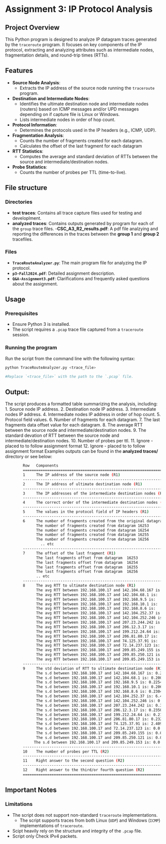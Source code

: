 # Assignment 3: IP Protocol Analysis

## Project Overview
This Python program is designed to analyze IP datagram traces generated by the `traceroute` program. It focuses on key components of the IP protocol, extracting and analyzing attributes such as intermediate nodes, fragmentation details, and round-trip times (RTTs).

## Features
- **Source Node Analysis**:
	- Extracts the IP address of the source node running the `traceroute` program.
- **Destination and Intermediate Nodes**:
	- Identifies the ultimate destination node and intermediate nodes (routers) based on ICMP messages and/or UPD messages depending on if capture file is Linux or Windows.
	- Lists intermediate nodes in order of hop count.
- **Protocol Information**:
	- Determines the protocols used in the IP headers (e.g., ICMP, UDP).
- **Fragmentation Analysis**:
	- Counts the number of fragments created for each datagram.
	- Calculates the offset of the last fragment for each datagram
- **RTT Statistics**:
	- Computes the average and standard deviation of RTTs between the source and intermediate/destination nodes.
- **Probe Statistics**:
	- Counts the number of probes per TTL (time-to-live).

## File structure
### Directories
- **test traces**: Contains all trace capture files used for testing and developlment.
- **analyzed traces**: Contains outputs generated by program for each of the `group` trace files.
	-**CSC_A3_R2_results.pdf**: A pdf file analzying and reporting the differences in the traces between the **group 1** and **group 2** tracefiles.

### Files 
- **`TraceRouteAnalyzer.py`**: The main program file for analyzing the IP protocol.
- **`p3-Fall2024.pdf`**: Detailed assignment description.
- **`Q&A-Assignment3.pdf`**: Clarifications and frequently asked questions about the assignment.

## Usage
### Prerequisites
- Ensure Python 3 is installed.
- The script requires a `.pcap` trace file captured from a `traceroute` session.

### Running the program
Run the script from the command line with the following syntax:
```bash
python TraceRouteAnalyzer.py <trace_file>

#Replace `<trace_file>` with the path to the `.pcap` file.
```
## Output:
The script produces a formatted table summarizing the analysis, including:
   	1. Source node IP address.
   	2. Destination node IP address.
   	3. Intermediate nodes IP address.
	4. Intermediate nodes IP address in order of hop count.
   	5. Protocol field values.
   	6. Number of fragments for each datagram.
   	7. The last fragments data offset value for each datagram.
	8. The average RTT between the source node and intermediate/destination nodes.
	9. The standard devation of RTT between the source node and intermediate/destination nodes.
	10. Number of probes per ttl.
	11. Ignore - placed to to follow assignment format
	12. Ignore - placed to to follow assignment format
Examples outputs can be found in the **analyzed traces/** directory or see below:
```bash
		Row   Components                                                   Details
		==========================================================================================
		1     The IP address of the source node (R1)                       192.168.100.17
		------------------------------------------------------------------------------------------
		2     The IP address of ultimate destination node (R1)             8.8.8.8
		------------------------------------------------------------------------------------------
		3     The IP addresses of the intermediate destination nodes (R1)  142.104.68.167, 142.104.68.1, 192.168.9.5, 192.168.10.1, 192.168.8.6, 142.104.252.37, 142.104.252.246, 207.23.244.242, 206.12.3.17, 199.212.24.64, 206.81.80.17, 74.125.37.91, 72.14.237.123, 209.85.249.155, 209.85.250.121, 209.85.249.153
		------------------------------------------------------------------------------------------
		4     The correct order of the intermediate destination nodes (R1) 142.104.68.167, 142.104.68.1, 192.168.9.5, 192.168.10.1, 192.168.8.6, 142.104.252.37, 142.104.252.246, 207.23.244.242, 206.12.3.17, 199.212.24.64, 206.81.80.17, 74.125.37.91, 72.14.237.123, 209.85.249.155, 209.85.250.121, 209.85.249.153
		------------------------------------------------------------------------------------------
		5     The values in the protocol field of IP headers (R1)          1: ICMP, 17: UDP
		------------------------------------------------------------------------------------------
		6     The number of fragments created from the original datagram (R1) 0
		      The number of fragments created from datagram 16253             0
		      The number of fragments created from datagram 16254             0
		      The number of fragments created from datagram 16255             0
 		      The number of fragments created from datagram 16256             0
    			.. etc
		------------------------------------------------------------------------------------------
		7     The offset of the last fragment (R1)                         0
 		      The last fragments offset from datagram  16253               0
 		      The last fragments offset from datagram  16254               0
 		      The last fragments offset from datagram  16255               0
 		      The last fragments offset from datagram  16256               0
 		      .. etc
		------------------------------------------------------------------------------------------
		8     The avg RTT to ultimate destination node (R1)                19.979923 ms
		      The avg RTT between 192.168.100.17 and 142.104.68.167 is:   11.366667 ms
		      The avg RTT between 192.168.100.17 and 142.104.68.1 is:   16.850667 ms
		      The avg RTT between 192.168.100.17 and 192.168.9.5 is:   16.008667 ms
		      The avg RTT between 192.168.100.17 and 192.168.10.1 is:   17.562 ms
		      The avg RTT between 192.168.100.17 and 192.168.8.6 is:   18.361 ms
		      The avg RTT between 192.168.100.17 and 142.104.252.37 is:   11.861333 ms
		      The avg RTT between 192.168.100.17 and 142.104.252.246 is:   13.507333 ms
		      The avg RTT between 192.168.100.17 and 207.23.244.242 is:   14.095667 ms
		      The avg RTT between 192.168.100.17 and 206.12.3.17 is:   18.234333 ms
		      The avg RTT between 192.168.100.17 and 199.212.24.64 is:   16.911667 ms
		      The avg RTT between 192.168.100.17 and 206.81.80.17 is:   19.429 ms
		      The avg RTT between 192.168.100.17 and 74.125.37.91 is:   11.77 ms
		      The avg RTT between 192.168.100.17 and 72.14.237.123 is:   17.624 ms
		      The avg RTT between 192.168.100.17 and 209.85.249.155 is:   19.821 ms
		      The avg RTT between 192.168.100.17 and 209.85.250.121 is:   18.468 ms
		      The avg RTT between 192.168.100.17 and 209.85.249.153 is:   20.572 ms
		------------------------------------------------------------------------------------------
		9     The std deviation of RTT to ultimate destination node (R1)   3.501104 ms
		      The s.d between 192.168.100.17 and 142.104.68.167 is: 0.206988 ms
		      The s.d between 192.168.100.17 and 142.104.68.1 is: 0.200051 ms
		      The s.d between 192.168.100.17 and 192.168.9.5 is: 0.22545 ms
		      The s.d between 192.168.100.17 and 192.168.10.1 is: 0.206167 ms
		      The s.d between 192.168.100.17 and 192.168.8.6 is: 0.230465 ms
		      The s.d between 192.168.100.17 and 142.104.252.37 is: 6.499943 ms
		      The s.d between 192.168.100.17 and 142.104.252.246 is: 0.329015 ms
		      The s.d between 192.168.100.17 and 207.23.244.242 is: 0.318757 ms
		      The s.d between 192.168.100.17 and 206.12.3.17 is: 0.235075 ms
 		      The s.d between 192.168.100.17 and 199.212.24.64 is: 0.213561 ms
		      The s.d between 192.168.100.17 and 206.81.80.17 is: 0.232151 ms
		      The s.d between 192.168.100.17 and 74.125.37.91 is: 2.409 ms
		      The s.d between 192.168.100.17 and 72.14.237.123 is: 0.0 ms
		      The s.d between 192.168.100.17 and 209.85.249.155 is: 0.0 ms
		      The s.d between 192.168.100.17 and 209.85.250.121 is: 0.0 ms
 		     The s.d between 192.168.100.17 and 209.85.249.153 is: 0.0 ms
		------------------------------------------------------------------------------------------
		10    The number of probes per TTL (R2)                            TTL 64: 1, TTL 1: 3, TTL 2: 3, TTL 3: 3, TTL 4: 3, TTL 5: 3, TTL 6: 3, TTL 7: 3, TTL 8: 3, TTL 9: 3, TTL 10: 3, TTL 11: 3, TTL 12: 3, TTL 13: 3, TTL 14: 3, TTL 15: 3, TTL 16: 3, TTL 17: 3, TTL 18: 1, TTL 40: 1
		------------------------------------------------------------------------------------------
		11    Right answer to the second question (R2)                     please ignore and read pfd
		------------------------------------------------------------------------------------------
		12    Right answer to the third/or fourth question (R2)            please ignore and read pfd
		==========================================================================================
```

## Important Notes
### Limitations
- The script does not support non-standard `traceroute` implementations.
	- The script supports traces from both Linux (`UDP`) and Windows (`ICMP`) implementations of `traceroute`.
- Scipt heavily rely on the structure and integrity of the `.pcap` file.
- Script only Check IPv4 packets.
